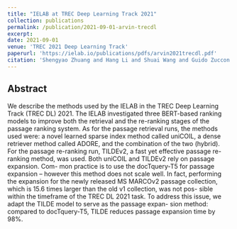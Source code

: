 ```yaml
---
title: "IELAB at TREC Deep Learning Track 2021"
collection: publications
permalink: /publication/2021-09-01-arvin-trecdl
excerpt: 
date: 2021-09-01
venue: 'TREC 2021 Deep Learning Track'
paperurl: 'https://ielab.io/publications/pdfs/arvin2021trecdl.pdf'
citation: 'Shengyao Zhuang and Hang Li and Shuai Wang and Guido Zuccon. 2021. IELAB at TREC Deep Learning Track 2021. In TREC 2021 Deep Learning Track.'
---
```

## Abstract

We describe the methods used by the IELAB in the TREC Deep Learning Track (TREC DL) 2021. The IELAB investigated three BERT-based ranking models to improve both the retrieval and the re-ranking stages of the passage ranking system. As for the passage retrieval runs, the methods used were: a novel learned sparse index method called uniCOIL, a dense retriever method called ADORE, and the combination of the two (hybrid). For the passage re-ranking run, TILDEv2, a fast yet effective passage re-ranking method, was used. Both uniCOIL and TILDEv2 rely on passage expansion. Com- mon practice is to use the docTquery-T5 for passage expansion – however this method does not scale well. In fact, performing the expansion for the newly released MS MARCOv2 passage collection, which is 15.6 times larger than the old v1 collection, was not pos- sible within the timeframe of the TREC DL 2021 task. To address this issue, we adapt the TILDE model to serve as the passage expan- sion method: compared to docTquery-T5, TILDE reduces passage expansion time by 98%.